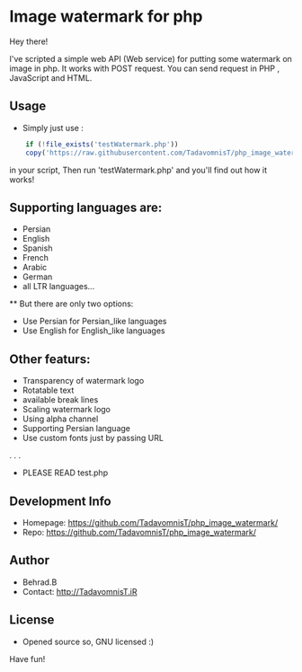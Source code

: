 # Image watermark for php

Hey there!

I've scripted a simple web API (Web service) for putting some watermark on image in php.
It works with POST request.
You can send request in PHP , JavaScript and HTML.

## Usage
* Simply just use :
```php
    if (!file_exists('testWatermark.php'))
    copy('https://raw.githubusercontent.com/TadavomnisT/php_image_watermark/master/test.php', 'testWatermark.php');
```
in your script,
Then run 'testWatermark.php' and you'll find out how it works!

## Supporting languages are:
* Persian
* English
* Spanish
* French
* Arabic
* German
* all LTR languages... 

** But there are only two options: 
* Use Persian for Persian_like languages
* Use English for English_like languages

## Other featurs:
* Transparency of watermark logo
* Rotatable text
* available break lines
* Scaling watermark logo
* Using alpha channel
* Supporting Persian language
* Use custom fonts just by passing URL
 
.
.
.
* PLEASE READ test.php 

## Development Info
* Homepage: https://github.com/TadavomnisT/php_image_watermark/
* Repo: https://github.com/TadavomnisT/php_image_watermark/

## Author
* Behrad.B
* Contact: http://TadavomnisT.iR

## License
* Opened source so, GNU licensed :)

Have fun!

